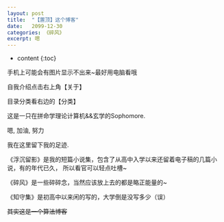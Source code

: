 ```yaml
---
layout: post
title:  "【置顶】这个博客"
date:   2099-12-30
categories: 《碎风》
excerpt: 嗯
---
```


* content
{:toc}

手机上可能会有图片显示不出来~最好用电脑看哦

自我介绍点击右上角【关于】

目录分类看右边的【分类】

这是一只在拼命学理论计算机&&玄学的Sophomore.

嗯, 加油, 努力

我在这里留下我的足迹.

《浮沉留影》是我的短篇小说集，包含了从高中入学以来还留着电子稿的几篇小说，有的年代已久， 所以看官可以轻点吐槽~

《碎风》是一些碎碎念，当然应该放上去的都是略正能量的~

《知守集》是初高中以来闲的写的，大学倒是没写多少（误）

~~其实这是一个算法博客~~
